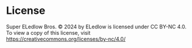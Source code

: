 # License

Super ELedlow Bros. © 2024 by ELedlow is licensed under CC BY-NC 4.0. To view a copy of this license, visit https://creativecommons.org/licenses/by-nc/4.0/
